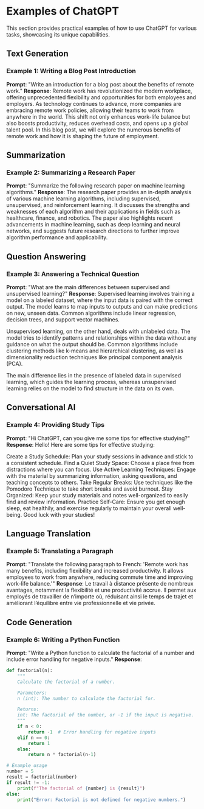 # Examples of ChatGPT

This section provides practical examples of how to use ChatGPT for various tasks, showcasing its unique capabilities.

## Text Generation
### Example 1: Writing a Blog Post Introduction
**Prompt**: "Write an introduction for a blog post about the benefits of remote work."
**Response**: Remote work has revolutionized the modern workplace, offering unprecedented flexibility and opportunities for both employees and employers. As technology continues to advance, more companies are embracing remote work policies, allowing their teams to work from anywhere in the world. This shift not only enhances work-life balance but also boosts productivity, reduces overhead costs, and opens up a global talent pool. In this blog post, we will explore the numerous benefits of remote work and how it is shaping the future of employment.


## Summarization
### Example 2: Summarizing a Research Paper
**Prompt**: "Summarize the following research paper on machine learning algorithms."
**Response**: The research paper provides an in-depth analysis of various machine learning algorithms, including supervised, unsupervised, and reinforcement learning. It discusses the strengths and weaknesses of each algorithm and their applications in fields such as healthcare, finance, and robotics. The paper also highlights recent advancements in machine learning, such as deep learning and neural networks, and suggests future research directions to further improve algorithm performance and applicability.


## Question Answering
### Example 3: Answering a Technical Question
**Prompt**: "What are the main differences between supervised and unsupervised learning?"
**Response**: Supervised learning involves training a model on a labeled dataset, where the input data is paired with the correct output. The model learns to map inputs to outputs and can make predictions on new, unseen data. Common algorithms include linear regression, decision trees, and support vector machines.

Unsupervised learning, on the other hand, deals with unlabeled data. The model tries to identify patterns and relationships within the data without any guidance on what the output should be. Common algorithms include clustering methods like k-means and hierarchical clustering, as well as dimensionality reduction techniques like principal component analysis (PCA).

The main difference lies in the presence of labeled data in supervised learning, which guides the learning process, whereas unsupervised learning relies on the model to find structure in the data on its own.


## Conversational AI
### Example 4: Providing Study Tips
**Prompt**: "Hi ChatGPT, can you give me some tips for effective studying?"
**Response**: Hello! Here are some tips for effective studying:

Create a Study Schedule: Plan your study sessions in advance and stick to a consistent schedule.
Find a Quiet Study Space: Choose a place free from distractions where you can focus.
Use Active Learning Techniques: Engage with the material by summarizing information, asking questions, and teaching concepts to others.
Take Regular Breaks: Use techniques like the Pomodoro Technique to take short breaks and avoid burnout.
Stay Organized: Keep your study materials and notes well-organized to easily find and review information.
Practice Self-Care: Ensure you get enough sleep, eat healthily, and exercise regularly to maintain your overall well-being. Good luck with your studies!


## Language Translation
### Example 5: Translating a Paragraph
**Prompt**: "Translate the following paragraph to French: 'Remote work has many benefits, including flexibility and increased productivity. It allows employees to work from anywhere, reducing commute time and improving work-life balance.'"
**Response**: Le travail à distance présente de nombreux avantages, notamment la flexibilité et une productivité accrue. Il permet aux employés de travailler de n’importe où, réduisant ainsi le temps de trajet et améliorant l’équilibre entre vie professionnelle et vie privée.


## Code Generation
### Example 6: Writing a Python Function
**Prompt**: "Write a Python function to calculate the factorial of a number and include error handling for negative inputs."
**Response**:
```python
def factorial(n):
    """
    Calculate the factorial of a number.

    Parameters:
    n (int): The number to calculate the factorial for.

    Returns:
    int: The factorial of the number, or -1 if the input is negative.
    """
    if n < 0:
        return -1  # Error handling for negative inputs
    elif n == 0:
        return 1
    else:
        return n * factorial(n-1)

# Example usage
number = 5
result = factorial(number)
if result != -1:
    print(f"The factorial of {number} is {result}")
else:
    print("Error: Factorial is not defined for negative numbers.")




